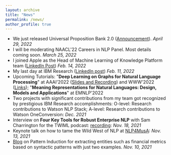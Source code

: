 ```yaml
---
layout: archive
title: "News"
permalink: /news/
author_profile: true
---
```

- We just released Universal Proposition Bank 2.0 ([Announcement](https://twitter.com/yunyao_li/status/1520774613013204992)). _April 29, 2022_ 
- I will be moderating NAACL'22 Careers in NLP Panel. Most details coming soon. _March 25, 2022_
- I joined Apple as the Head of Machine Learning of Knowledge Platform team ([LinkedIn Post](https://www.linkedin.com/feed/update/urn:li:activity:6900565556697686016/)) _Feb. 14, 2022_
- My last day at IBM Research ([LinkedIn post](https://www.linkedin.com/feed/update/urn:li:activity:6898035670967840768/)) _Feb. 11, 2022_
- Upcoming Tutorials: "**Deep Learning on Graphs for Natural Language Processing**" at AAAI'2022 ([Slides and Recording](https://twitter.com/yunyao_li/status/1498167145045258242)) and WWW'2022 ([Links](https://twitter.com/yunyao_li/status/1520190736792096768)); "**Meaning Representations for Natural Languages: Design, Models and Applications**" at EMNLP'2022
- Two projects with significant contributions from my team got recognized by prestigious IBM Research accomplishments: O-level: Research contributions to Watson NLP Stack; A-level: Research contributions to Watson OneConversion: _Dec. 2021_
- Interview on **Four Key Tools for Robust Enterprise NLP** with Sam Charrington for the TWIML podcast: [recording](https://twimlai.com/go/537): _Nov. 18, 2021_
- Keynote talk on how to tame the Wild West of NLP at [NLP4MusA](https://sites.google.com/view/nlp4musa): _Nov. 13, 2021_
- [Blog](https://medium.com/ibm-data-ai/part-i-pattern-induction-what-is-a-pattern-b661ad46b8c0) on Pattern Induction for extracting entities such as financial metrics based on syntactic patterns with just two examples. _Nov. 10, 2021_
